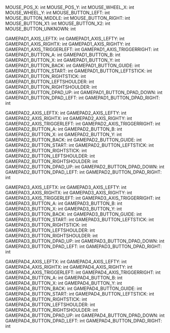 MOUSE_POS_X: int
MOUSE_POS_Y: int
MOUSE_WHEEL_X: int
MOUSE_WHEEL_Y: int
MOUSE_BUTTON_LEFT: int
MOUSE_BUTTON_MIDDLE: int
MOUSE_BUTTON_RIGHT: int
MOUSE_BUTTON_X1: int
MOUSE_BUTTON_X2: int
MOUSE_BUTTON_UNKNOWN: int

GAMEPAD1_AXIS_LEFTX: int
GAMEPAD1_AXIS_LEFTY: int
GAMEPAD1_AXIS_RIGHTX: int
GAMEPAD1_AXIS_RIGHTY: int
GAMEPAD1_AXIS_TRIGGERLEFT: int
GAMEPAD1_AXIS_TRIGGERRIGHT: int
GAMEPAD1_BUTTON_A: int
GAMEPAD1_BUTTON_B: int
GAMEPAD1_BUTTON_X: int
GAMEPAD1_BUTTON_Y: int
GAMEPAD1_BUTTON_BACK: int
GAMEPAD1_BUTTON_GUIDE: int
GAMEPAD1_BUTTON_START: int
GAMEPAD1_BUTTON_LEFTSTICK: int
GAMEPAD1_BUTTON_RIGHTSTICK: int
GAMEPAD1_BUTTON_LEFTSHOULDER: int
GAMEPAD1_BUTTON_RIGHTSHOULDER: int
GAMEPAD1_BUTTON_DPAD_UP: int
GAMEPAD1_BUTTON_DPAD_DOWN: int
GAMEPAD1_BUTTON_DPAD_LEFT: int
GAMEPAD1_BUTTON_DPAD_RIGHT: int

GAMEPAD2_AXIS_LEFTX: int
GAMEPAD2_AXIS_LEFTY: int
GAMEPAD2_AXIS_RIGHTX: int
GAMEPAD2_AXIS_RIGHTY: int
GAMEPAD2_AXIS_TRIGGERLEFT: int
GAMEPAD2_AXIS_TRIGGERRIGHT: int
GAMEPAD2_BUTTON_A: int
GAMEPAD2_BUTTON_B: int
GAMEPAD2_BUTTON_X: int
GAMEPAD2_BUTTON_Y: int
GAMEPAD2_BUTTON_BACK: int
GAMEPAD2_BUTTON_GUIDE: int
GAMEPAD2_BUTTON_START: int
GAMEPAD2_BUTTON_LEFTSTICK: int
GAMEPAD2_BUTTON_RIGHTSTICK: int
GAMEPAD2_BUTTON_LEFTSHOULDER: int
GAMEPAD2_BUTTON_RIGHTSHOULDER: int
GAMEPAD2_BUTTON_DPAD_UP: int
GAMEPAD2_BUTTON_DPAD_DOWN: int
GAMEPAD2_BUTTON_DPAD_LEFT: int
GAMEPAD2_BUTTON_DPAD_RIGHT: int

GAMEPAD3_AXIS_LEFTX: int
GAMEPAD3_AXIS_LEFTY: int
GAMEPAD3_AXIS_RIGHTX: int
GAMEPAD3_AXIS_RIGHTY: int
GAMEPAD3_AXIS_TRIGGERLEFT: int
GAMEPAD3_AXIS_TRIGGERRIGHT: int
GAMEPAD3_BUTTON_A: int
GAMEPAD3_BUTTON_B: int
GAMEPAD3_BUTTON_X: int
GAMEPAD3_BUTTON_Y: int
GAMEPAD3_BUTTON_BACK: int
GAMEPAD3_BUTTON_GUIDE: int
GAMEPAD3_BUTTON_START: int
GAMEPAD3_BUTTON_LEFTSTICK: int
GAMEPAD3_BUTTON_RIGHTSTICK: int
GAMEPAD3_BUTTON_LEFTSHOULDER: int
GAMEPAD3_BUTTON_RIGHTSHOULDER: int
GAMEPAD3_BUTTON_DPAD_UP: int
GAMEPAD3_BUTTON_DPAD_DOWN: int
GAMEPAD3_BUTTON_DPAD_LEFT: int
GAMEPAD3_BUTTON_DPAD_RIGHT: int

GAMEPAD4_AXIS_LEFTX: int
GAMEPAD4_AXIS_LEFTY: int
GAMEPAD4_AXIS_RIGHTX: int
GAMEPAD4_AXIS_RIGHTY: int
GAMEPAD4_AXIS_TRIGGERLEFT: int
GAMEPAD4_AXIS_TRIGGERRIGHT: int
GAMEPAD4_BUTTON_A: int
GAMEPAD4_BUTTON_B: int
GAMEPAD4_BUTTON_X: int
GAMEPAD4_BUTTON_Y: int
GAMEPAD4_BUTTON_BACK: int
GAMEPAD4_BUTTON_GUIDE: int
GAMEPAD4_BUTTON_START: int
GAMEPAD4_BUTTON_LEFTSTICK: int
GAMEPAD4_BUTTON_RIGHTSTICK: int
GAMEPAD4_BUTTON_LEFTSHOULDER: int
GAMEPAD4_BUTTON_RIGHTSHOULDER: int
GAMEPAD4_BUTTON_DPAD_UP: int
GAMEPAD4_BUTTON_DPAD_DOWN: int
GAMEPAD4_BUTTON_DPAD_LEFT: int
GAMEPAD4_BUTTON_DPAD_RIGHT: int